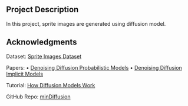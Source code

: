 ## Project Description

In this project, sprite images are generated using diffusion model.

## Acknowledgments

Dataset: [Sprite Images Dataset](https://huggingface.co/datasets/ashis-palai/sprites_image_dataset/tree/main)

Papers: 
        • [Denoising Diffusion Probabilistic Models](https://arxiv.org/abs/2006.11239) 
        • [Denoising Diffusion Implicit Models](https://arxiv.org/abs/2010.02502)

Tutorial: [How Diffusion Models Work](https://learn.deeplearning.ai/courses/diffusion-models/lesson/xb8aa/introduction)

GitHub Repo: [minDiffusion](https://github.com/cloneofsimo/minDiffusion)
